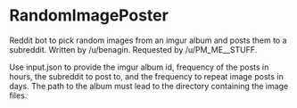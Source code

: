# RandomImagePoster

Reddit bot to pick random images from an imgur album and posts them to a subreddit.
Written by /u/benagin. Requested by /u/PM_ME__STUFF.

Use input.json to provide the imgur album id, frequency of the posts in
hours, the subreddit to post to, and the frequency to repeat image posts in days.
The path to the album must lead to the directory containing the image files.
